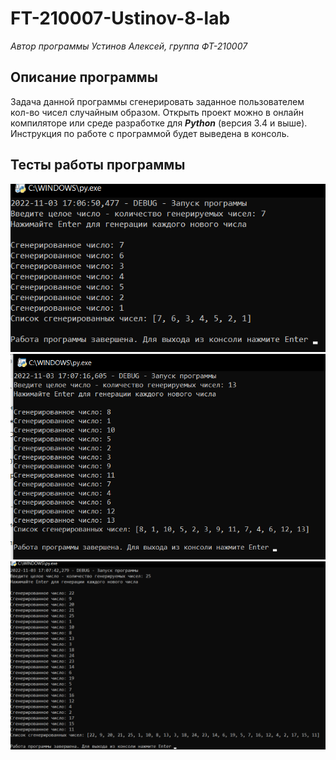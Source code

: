 # FT-210007-Ustinov-8-lab
*Автор программы Устинов Алексей, группа ФТ-210007*
## Описание программы
Задача данной программы сгенерировать заданное пользователем кол-во чисел случайным образом.
Открыть проект можно в онлайн компиляторе или среде разработке для ***Python*** (версия 3.4 и выше). Инструкция по работе с программой будет выведена в консоль.
## Тесты работы программы
![Скриншот тестов 1](https://github.com/holodnyisiemens/FT-210007-Ustinov-lab8/blob/main/img/test1.png)
![Скриншот тестов 2](https://github.com/holodnyisiemens/FT-210007-Ustinov-lab8/blob/main/img/test2.png)
![Скриншот тестов 3](https://github.com/holodnyisiemens/FT-210007-Ustinov-lab8/blob/main/img/test3.png)
